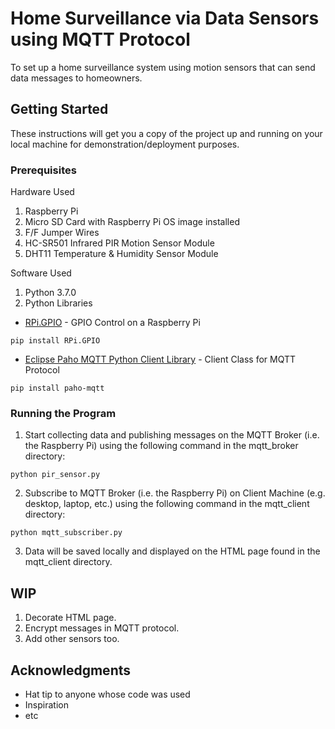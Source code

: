 # Home Surveillance via Data Sensors using MQTT Protocol

To set up a home surveillance system using motion sensors that can send data messages to homeowners.

## Getting Started

These instructions will get you a copy of the project up and running on your local machine for demonstration/deployment purposes.

### Prerequisites

Hardware Used

1. Raspberry Pi
2. Micro SD Card with Raspberry Pi OS image installed
2. F/F Jumper Wires
3. HC-SR501 Infrared PIR Motion Sensor Module
4. DHT11 Temperature & Humidity Sensor Module

Software Used
 
1. Python 3.7.0
2. Python Libraries
* [RPi.GPIO](https://pypi.org/project/RPi.GPIO/) - GPIO Control on a Raspberry Pi
```
pip install RPi.GPIO
```
* [Eclipse Paho MQTT Python Client Library](https://pypi.org/project/paho-mqtt/) - Client Class for MQTT Protocol
```
pip install paho-mqtt
```

### Running the Program

1. Start collecting data and publishing messages on the MQTT Broker (i.e. the Raspberry Pi) using the following command in the mqtt_broker directory:

```
python pir_sensor.py
```

2. Subscribe to MQTT Broker (i.e. the Raspberry Pi) on Client Machine (e.g. desktop, laptop, etc.) using the following command in the mqtt_client directory:

```
python mqtt_subscriber.py
```

3. Data will be saved locally and displayed on the HTML page found in the mqtt_client directory.

## WIP
1. Decorate HTML page.
2. Encrypt messages in MQTT protocol.
3. Add other sensors too.

## Acknowledgments

* Hat tip to anyone whose code was used
* Inspiration
* etc
